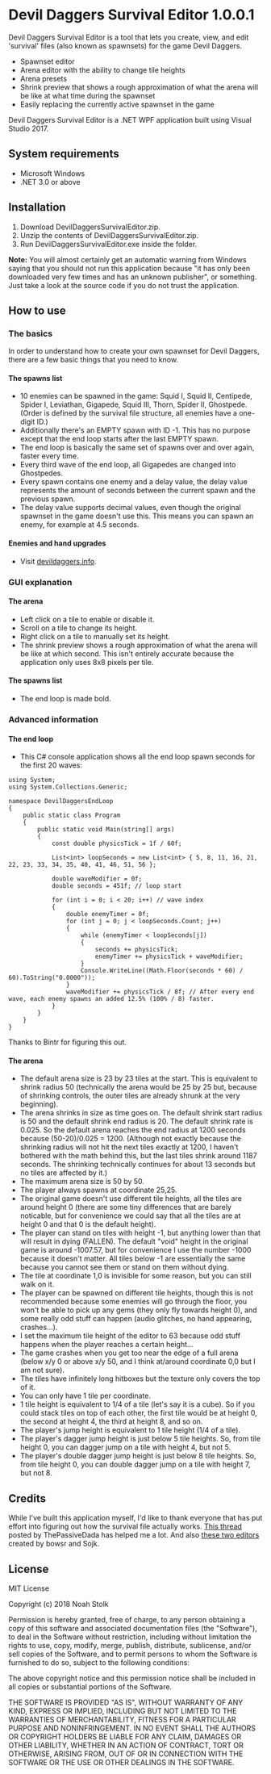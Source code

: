# Devil Daggers Survival Editor 1.0.0.1

Devil Daggers Survival Editor is a tool that lets you create, view, and edit 'survival' files (also known as spawnsets) for the game Devil Daggers.

- Spawnset editor
- Arena editor with the ability to change tile heights
- Arena presets
- Shrink preview that shows a rough approximation of what the arena will be like at what time during the spawnset
- Easily replacing the currently active spawnset in the game

Devil Daggers Survival Editor is a .NET WPF application built using Visual Studio 2017.

## System requirements

- Microsoft Windows
- .NET 3.0 or above

## Installation

1. Download DevilDaggersSurvivalEditor.zip.
2. Unzip the contents of DevilDaggersSurvivalEditor.zip.
3. Run DevilDaggersSurvivalEditor.exe inside the folder.

**Note:** You will almost certainly get an automatic warning from Windows saying that you should not run this application because "it has only been downloaded very few times and has an unknown publisher", or something.
Just take a look at the source code if you do not trust the application.

## How to use

### The basics

In order to understand how to create your own spawnset for Devil Daggers, there are a few basic things that you need to know.

#### The spawns list
- 10 enemies can be spawned in the game: Squid I, Squid II, Centipede, Spider I, Leviathan, Gigapede, Squid III, Thorn, Spider II, Ghostpede. (Order is defined by the survival file structure, all enemies have a one-digit ID.)
- Additionally there's an EMPTY spawn with ID -1. This has no purpose except that the end loop starts after the last EMPTY spawn.
- The end loop is basically the same set of spawns over and over again, faster every time.
- Every third wave of the end loop, all Gigapedes are changed into Ghostpedes.
- Every spawn contains one enemy and a delay value, the delay value represents the amount of seconds between the current spawn and the previous spawn.
- The delay value supports decimal values, even though the original spawnset in the game doesn't use this. This means you can spawn an enemy, for example at 4.5 seconds.

#### Enemies and hand upgrades
- Visit [devildaggers.info](http://devildaggers.info).

### GUI explanation

#### The arena
- Left click on a tile to enable or disable it.
- Scroll on a tile to change its height.
- Right click on a tile to manually set its height.
- The shrink preview shows a rough approximation of what the arena will be like at which second. This isn't entirely accurate because the application only uses 8x8 pixels per tile.

#### The spawns list
- The end loop is made bold.

### Advanced information

#### The end loop
- This C# console application shows all the end loop spawn seconds for the first 20 waves:
```
using System;
using System.Collections.Generic;

namespace DevilDaggersEndLoop
{
	public static class Program
	{
		public static void Main(string[] args)
		{
			const double physicsTick = 1f / 60f;

			List<int> loopSeconds = new List<int> { 5, 8, 11, 16, 21, 22, 23, 33, 34, 35, 40, 41, 46, 51, 56 };

			double waveModifier = 0f;
			double seconds = 451f; // loop start

			for (int i = 0; i < 20; i++) // wave index
			{
				double enemyTimer = 0f;
				for (int j = 0; j < loopSeconds.Count; j++)
				{
					while (enemyTimer < loopSeconds[j])
					{
						seconds += physicsTick;
						enemyTimer += physicsTick + waveModifier;
					}
					Console.WriteLine((Math.Floor(seconds * 60) / 60).ToString("0.0000"));
				}
				waveModifier += physicsTick / 8f; // After every end wave, each enemy spawns an added 12.5% (100% / 8) faster.
			}
		}
	}
}
```
Thanks to Bintr for figuring this out.

#### The arena
- The default arena size is 23 by 23 tiles at the start. This is equivalent to shrink radius 50 (technically the arena would be 25 by 25 but, because of shrinking controls, the outer tiles are already shrunk at the very beginning).
- The arena shrinks in size as time goes on. The default shrink start radius is 50 and the default shrink end radius is 20. The default shrink rate is 0.025. So the default arena reaches the end radius at 1200 seconds because (50-20)/0.025 = 1200. (Although not exactly because the shrinking radius will not hit the next tiles exactly at 1200, I haven't bothered with the math behind this, but the last tiles shrink around 1187 seconds. The shrinking technically continues for about 13 seconds but no tiles are affected by it.)
- The maximum arena size is 50 by 50.
- The player always spawns at coordinate 25,25.
- The original game doesn't use different tile heights, all the tiles are around height 0 (there are some tiny differences that are barely noticable, but for convenience we could say that all the tiles are at height 0 and that 0 is the default height).
- The player can stand on tiles with height -1, but anything lower than that will result in dying (FALLEN). The default "void" height in the original game is around -1007.57, but for convenience I use the number -1000 because it doesn't matter. All tiles below -1 are essentially the same because you cannot see them or stand on them without dying.
- The tile at coordinate 1,0 is invisible for some reason, but you can still walk on it.
- The player can be spawned on different tile heights, though this is not recommended because some enemies will go through the floor, you won't be able to pick up any gems (they only fly towards height 0), and some really odd stuff can happen (audio glitches, no hand appearing, crashes...).
- I set the maximum tile height of the editor to 63 because odd stuff happens when the player reaches a certain height...
- The game crashes when you get too near the edge of a full arena (below x/y 0 or above x/y 50, and I think at/around coordinate 0,0 but I am not sure).
- The tiles have infinitely long hitboxes but the texture only covers the top of it.
- You can only have 1 tile per coordinate.
- 1 tile height is equivalent to 1/4 of a tile (let's say it is a cube). So if you could stack tiles on top of each other, the first tile would be at height 0, the second at height 4, the third at height 8, and so on.
- The player's jump height is equivalent to 1 tile height (1/4 of a tile).
- The player's dagger jump height is just below 5 tile heights. So, from tile height 0, you can dagger jump on a tile with height 4, but not 5.
- The player's double dagger jump height is just below 8 tile heights. So, from tile height 0, you can double dagger jump on a tile with height 7, but not 8.

## Credits

While I've built this application myself, I'd like to thank everyone that has put effort into figuring out how the survival file actually works.
[This thread](https://steamcommunity.com/sharedfiles/filedetails/?id=797571917) posted by ThePassiveDada has helped me a lot.
And also [these two editors](https://steamcommunity.com/app/422970/discussions/0/1483232961033779525/) created by bowsr and Sojk.

## License

MIT License

Copyright (c) 2018 Noah Stolk

Permission is hereby granted, free of charge, to any person obtaining a copy
of this software and associated documentation files (the "Software"), to deal
in the Software without restriction, including without limitation the rights
to use, copy, modify, merge, publish, distribute, sublicense, and/or sell
copies of the Software, and to permit persons to whom the Software is
furnished to do so, subject to the following conditions:

The above copyright notice and this permission notice shall be included in all
copies or substantial portions of the Software.

THE SOFTWARE IS PROVIDED "AS IS", WITHOUT WARRANTY OF ANY KIND, EXPRESS OR
IMPLIED, INCLUDING BUT NOT LIMITED TO THE WARRANTIES OF MERCHANTABILITY,
FITNESS FOR A PARTICULAR PURPOSE AND NONINFRINGEMENT. IN NO EVENT SHALL THE
AUTHORS OR COPYRIGHT HOLDERS BE LIABLE FOR ANY CLAIM, DAMAGES OR OTHER
LIABILITY, WHETHER IN AN ACTION OF CONTRACT, TORT OR OTHERWISE, ARISING FROM,
OUT OF OR IN CONNECTION WITH THE SOFTWARE OR THE USE OR OTHER DEALINGS IN THE
SOFTWARE.